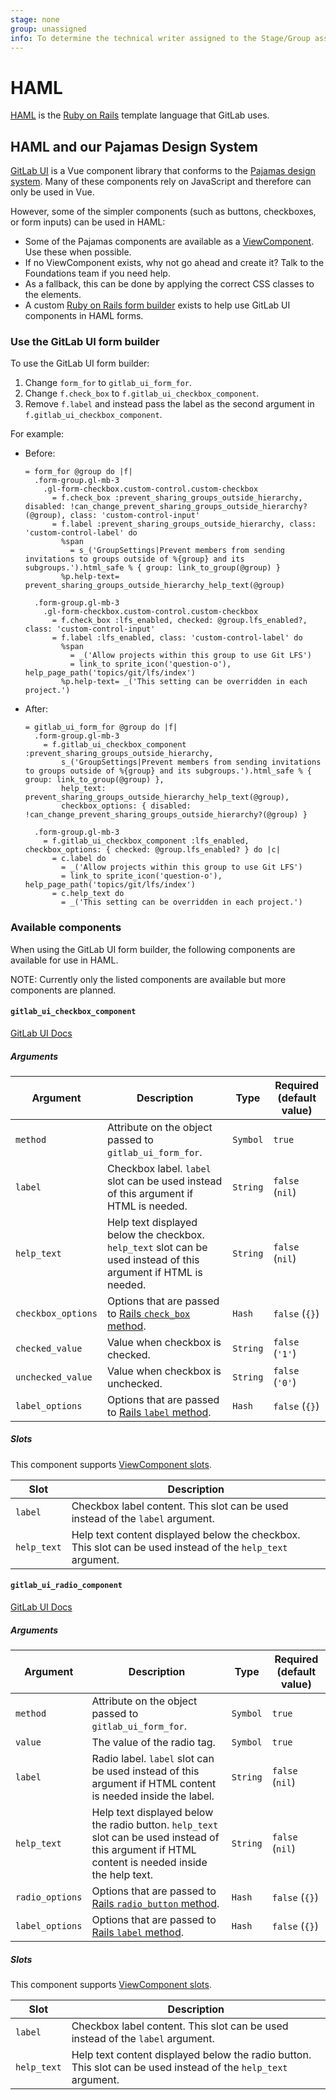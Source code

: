 ```yaml
---
stage: none
group: unassigned
info: To determine the technical writer assigned to the Stage/Group associated with this page, see https://about.gitlab.com/handbook/product/ux/technical-writing/#assignments
---
```


# HAML

[HAML](https://haml.info/) is the [Ruby on Rails](https://rubyonrails.org/) template language that GitLab uses.

## HAML and our Pajamas Design System

[GitLab UI](https://gitlab-org.gitlab.io/gitlab-ui/) is a Vue component library that conforms
to the [Pajamas design system](https://design.gitlab.com/). Many of these components
rely on JavaScript and therefore can only be used in Vue.

However, some of the simpler components (such as buttons, checkboxes, or form inputs) can be
used in HAML:

- Some of the Pajamas components are available as a [ViewComponent](view_component.md#pajamas-components). Use these when possible.
- If no ViewComponent exists, why not go ahead and create it? Talk to the Foundations team if you need help.
- As a fallback, this can be done by applying the correct CSS classes to the elements.
- A custom
[Ruby on Rails form builder](https://gitlab.com/gitlab-org/gitlab/-/blob/7c108df101e86d8a27d69df2b5b1ff1fc24133c5/lib/gitlab/form_builders/gitlab_ui_form_builder.rb) exists to help use GitLab UI components in HAML forms.

### Use the GitLab UI form builder

To use the GitLab UI form builder:

1. Change `form_for` to `gitlab_ui_form_for`.
1. Change `f.check_box` to `f.gitlab_ui_checkbox_component`.
1. Remove `f.label` and instead pass the label as the second argument in `f.gitlab_ui_checkbox_component`.

For example:

- Before:

  ```haml
  = form_for @group do |f|
    .form-group.gl-mb-3
      .gl-form-checkbox.custom-control.custom-checkbox
        = f.check_box :prevent_sharing_groups_outside_hierarchy, disabled: !can_change_prevent_sharing_groups_outside_hierarchy?(@group), class: 'custom-control-input'
        = f.label :prevent_sharing_groups_outside_hierarchy, class: 'custom-control-label' do
          %span
            = s_('GroupSettings|Prevent members from sending invitations to groups outside of %{group} and its subgroups.').html_safe % { group: link_to_group(@group) }
          %p.help-text= prevent_sharing_groups_outside_hierarchy_help_text(@group)

    .form-group.gl-mb-3
      .gl-form-checkbox.custom-control.custom-checkbox
        = f.check_box :lfs_enabled, checked: @group.lfs_enabled?, class: 'custom-control-input'
        = f.label :lfs_enabled, class: 'custom-control-label' do
          %span
            = _('Allow projects within this group to use Git LFS')
            = link_to sprite_icon('question-o'), help_page_path('topics/git/lfs/index')
          %p.help-text= _('This setting can be overridden in each project.')
  ```

- After:

  ```haml
  = gitlab_ui_form_for @group do |f|
    .form-group.gl-mb-3
      = f.gitlab_ui_checkbox_component :prevent_sharing_groups_outside_hierarchy,
          s_('GroupSettings|Prevent members from sending invitations to groups outside of %{group} and its subgroups.').html_safe % { group: link_to_group(@group) },
          help_text: prevent_sharing_groups_outside_hierarchy_help_text(@group),
          checkbox_options: { disabled: !can_change_prevent_sharing_groups_outside_hierarchy?(@group) }

    .form-group.gl-mb-3
      = f.gitlab_ui_checkbox_component :lfs_enabled, checkbox_options: { checked: @group.lfs_enabled? } do |c|
        = c.label do
          = _('Allow projects within this group to use Git LFS')
          = link_to sprite_icon('question-o'), help_page_path('topics/git/lfs/index')
        = c.help_text do
          = _('This setting can be overridden in each project.')
  ```

### Available components

When using the GitLab UI form builder, the following components are available for use in HAML.

NOTE:
Currently only the listed components are available but more components are planned.

#### `gitlab_ui_checkbox_component`

[GitLab UI Docs](https://gitlab-org.gitlab.io/gitlab-ui/?path=/story/base-form-form-checkbox--default)

##### Arguments

| Argument | Description | Type | Required (default value) |
|---|---|---|---|
| `method` | Attribute on the object passed to `gitlab_ui_form_for`. | `Symbol` | `true` |
| `label` | Checkbox label. `label` slot can be used instead of this argument if HTML is needed. | `String` | `false` (`nil`) |
| `help_text` | Help text displayed below the checkbox. `help_text` slot can be used instead of this argument if HTML is needed. | `String` | `false` (`nil`) |
| `checkbox_options` | Options that are passed to [Rails `check_box` method](https://api.rubyonrails.org/classes/ActionView/Helpers/FormBuilder.html#method-i-check_box). | `Hash` | `false` (`{}`) |
| `checked_value` | Value when checkbox is checked. | `String` | `false` (`'1'`) |
| `unchecked_value` | Value when checkbox is unchecked. | `String` | `false` (`'0'`) |
| `label_options` | Options that are passed to [Rails `label` method](https://api.rubyonrails.org/classes/ActionView/Helpers/FormBuilder.html#method-i-label). | `Hash` | `false` (`{}`) |

##### Slots

This component supports [ViewComponent slots](https://viewcomponent.org/guide/slots.html).

| Slot | Description
|---|---|
| `label` | Checkbox label content. This slot can be used instead of the `label` argument. |
| `help_text` | Help text content displayed below the checkbox. This slot can be used instead of the `help_text` argument. |

#### `gitlab_ui_radio_component`

[GitLab UI Docs](https://gitlab-org.gitlab.io/gitlab-ui/?path=/story/base-form-form-radio--default)

##### Arguments

| Argument | Description | Type | Required (default value) |
|---|---|---|---|
| `method` | Attribute on the object passed to `gitlab_ui_form_for`. | `Symbol` | `true` |
| `value` | The value of the radio tag. | `Symbol` | `true` |
| `label` | Radio label. `label` slot can be used instead of this argument if HTML content is needed inside the label. | `String` | `false` (`nil`) |
| `help_text` | Help text displayed below the radio button. `help_text` slot can be used instead of this argument if HTML content is needed inside the help text. | `String` | `false` (`nil`) |
| `radio_options` | Options that are passed to [Rails `radio_button` method](https://api.rubyonrails.org/classes/ActionView/Helpers/FormBuilder.html#method-i-radio_button). | `Hash` | `false` (`{}`) |
| `label_options` | Options that are passed to [Rails `label` method](https://api.rubyonrails.org/classes/ActionView/Helpers/FormBuilder.html#method-i-label). | `Hash` | `false` (`{}`) |

##### Slots

This component supports [ViewComponent slots](https://viewcomponent.org/guide/slots.html).

| Slot | Description
|---|---|
| `label` | Checkbox label content. This slot can be used instead of the `label` argument. |
| `help_text` | Help text content displayed below the radio button. This slot can be used instead of the `help_text` argument. |
